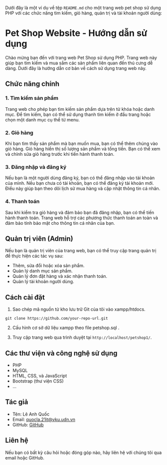 Dưới đây là một ví dụ về tệp `README.md` cho một trang web pet shop sử dụng PHP với các chức năng tìm kiếm, giỏ hàng, quản trị và tài khoản người dùng:

# Pet Shop Website - Hướng dẫn sử dụng

Chào mừng bạn đến với trang web Pet Shop sử dụng PHP. Trang web này giúp bạn tìm kiếm và mua sắm các sản phẩm liên quan đến thú cưng dễ dàng. Dưới đây là hướng dẫn cơ bản về cách sử dụng trang web này.

## Chức năng chính

### 1. Tìm kiếm sản phẩm

Trang web cho phép bạn tìm kiếm sản phẩm dựa trên từ khóa hoặc danh mục. Để tìm kiếm, bạn có thể sử dụng thanh tìm kiếm ở đầu trang hoặc chọn một danh mục cụ thể từ menu.

### 2. Giỏ hàng

Khi bạn tìm thấy sản phẩm mà bạn muốn mua, bạn có thể thêm chúng vào giỏ hàng. Giỏ hàng hiển thị số lượng sản phẩm và tổng tiền. Bạn có thể xem và chỉnh sửa giỏ hàng trước khi tiến hành thanh toán.

### 3. Đăng nhập và đăng ký

Nếu bạn là một người dùng đăng ký, bạn có thể đăng nhập vào tài khoản của mình. Nếu bạn chưa có tài khoản, bạn có thể đăng ký tài khoản mới. Điều này giúp bạn theo dõi lịch sử mua hàng và cập nhật thông tin cá nhân.

### 4. Thanh toán

Sau khi kiểm tra giỏ hàng và đảm bảo bạn đã đăng nhập, bạn có thể tiến hành thanh toán. Trang web hỗ trợ các phương thức thanh toán an toàn và đảm bảo tính bảo mật cho thông tin cá nhân của bạn.

## Quản trị viên (Admin)

Nếu bạn là quản trị viên của trang web, bạn có thể truy cập trang quản trị để thực hiện các tác vụ sau:

- Thêm, sửa đổi hoặc xóa sản phẩm.
- Quản lý danh mục sản phẩm.
- Quản lý đơn đặt hàng và xác nhận thanh toán.
- Quản lý tài khoản người dùng.

## Cách cài đặt

1. Sao chép mã nguồn từ kho lưu trữ Git của tôi vào xampp/htdocs.

```shell
git clone https://github.com/your-repo-url.git
```

2. Cấu hình cơ sở dữ liệu xampp theo file petshop.sql .

3. Truy cập trang web qua trình duyệt tại `http://localhost/petshop1/`.

## Các thư viện và công nghệ sử dụng

- PHP
- MySQL
- HTML, CSS, và JavaScript
- Bootstrap (thư viện CSS)
- ...

## Tác giả

- Tên: Lê Anh Quốc
- Email: quocla.21it@vku.udn.vn
- GitHub: [GitHub](https://github.com/ttttttwt)

## Liên hệ

Nếu bạn có bất kỳ câu hỏi hoặc đóng góp nào, hãy liên hệ với chúng tôi qua email hoặc GitHub.
